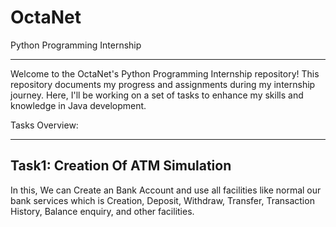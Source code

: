 # OctaNet
Python Programming Internship
-------- ----------------------------
Welcome to the OctaNet's Python Programming Internship repository! This repository documents my progress and assignments during my internship journey. Here, I'll be working on a set of tasks to enhance my skills and knowledge in Java development.

Tasks Overview:
_________________
Task1:  Creation Of ATM Simulation
-----------------------------
In this, We can Create an Bank Account and use all facilities like normal our bank services which is Creation, Deposit, Withdraw, Transfer, Transaction History, Balance enquiry, and other facilities. 
